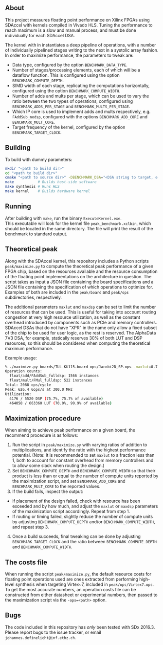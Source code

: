 About
-----

This project measures floating point performance on Xilinx FPGAs using SDAccel with kernels compiled in Vivado HLS.
Tuning the performance to reach maximum is a slow and manual process, and must be done individually for each SDAccel DSA.

The kernel with in instantiates a deep pipeline of operations, with a number of individually pipelined stages writing to the next in a systolic array fashion. In order to maximize performance, the parameters to tweak are:

- Data type, configured by the option `BENCHMARK_DATA_TYPE`.
- Number of stages/processing elements, each of which will be a dataflow function. This is configured using the option `BENCHMARK_COMPUTE_DEPTH`.
- SIMD width of each stage, replicating the computations horizontally, configured using the option `BENCHMARK_COMPUTE_WIDTH`.
- Number of adds and mults per stage, which can be used to vary the ratio between the two types of operations, configured using `BENCHMARK_ADDS_PER_STAGE` and `BENCHMARK_MULTS_PER_STAGE`.
- Which IP core is used to implement adds and mults respectively, e.g. `FAddSub_nodsp`, configured with the options `BENCHMARK_ADD_CORE` and `BENCHMARK_MULT_CORE`.
- Target frequency of the kernel, configured by the option `BENCHMARK_TARGET_CLOCK`.

Building
--------

To build with dummy parameters:

```sh
mkdir "<path to build dir>"
cd "<path to build dir>"
cmake "<path to source dir>" -DBENCHMARK_DSA="<DSA string to target, e.g. 'xilinx:tul-pcie3-ku115:2ddr:3.1'>"
make           # Builds host-side software
make synthesis # Runs HLS
make kernel    # Builds hardware kernel
```

Running
-------

After building with `make`, run the binary `ExecuteKernel.exe`.  
This executable will look for the kernel file `peak_benchmark.xclbin`, which should be located in the same directory. The file will print the result of the benchmark to standard output.

Theoretical peak
----------------

Along with the SDAccel kernel, this repository includes a Python scripts `peak/maximize.py` to compute the theoretical peak performance of a given FPGA chip, based on the resources available and the resource consumption of the floating point implementations on the architecture in question. The script takes as input a JSON file containing the board specifications and a JSON file containing the specification of which operations to optimize for. Examples of both are
included in the `peak/board` and `peak/ops` subdirectories, respectively.

The additional parameters `maxlut` and `maxdsp` can be set to limit the number of resources that can be used. This is useful for taking into account routing congestion at very high resource utilization, as well as the constant overhead introduced by components such as PCIe and memory controllers. SDAccel DSAs that do not have "XPR" in the name only allow a fixed subset of the chip to be used for user logic, as the rest is reserved. The AlphaData 7V3 DSA, for example, statically
reserves 30% of both LUT and DSP resources, so this should be considered when computing the theoretical maximum performance.

Example usage:

```sh
% ./maximize.py boards/TUL-KU115.board ops/Jacobi2D_SP.ops -maxlut=0.7 
Operation counts:
  float/add/FAddSub_fulldsp: 1566 instances
  float/mult/FMul_fulldsp: 522 instances
Total: 2088 ops/cycle
Peak: 626.4 Gops/s at 300.0 MHz
Utilization:
  4176 / 5520 DSP (75.7%, 75.7% of available)
  464058 / 663360 LUT (70.0%, 99.9% of available)
```

Maximization procedure
----------------------

When aiming to achieve peak performance on a given board, the recommend procedure is as follows:

1. Run the script in `peak/maximize.py` with varying ratios of addition to multiplications, and identify the ratio with the highest performance potential. (Note: It is recommended to set `maxlut` to a fraction less than 1, both to account for constant overhead from memory controllers and to allow some slack when routing the design.)
2. Set `BENCHMARK_COMPUTE_DEPTH` and `BENCHMARK_COMPUTE_WIDTH` so that their product is less than or equal to the number of compute units reported by the maximization script, and set `BENCHMARK_ADD_CORE` and `BENCHMARK_MULT_CORE` to the reported values. 
3. If the build fails, inspect the output:
  - If placement of the design failed, check with resource has been exceeded and by how much, and adjust the `maxlut` or `maxdsp` parameters of the maximization script accordingly. Repeat from step 1.
  - If routing or timing failed, slightly reduce the number of compute units by adjusting `BENCHMARK_COMPUTE_DEPTH` and/or `BENCHMARK_COMPUTE_WIDTH`, and repeat step 3.
4. Once a build succeeds, final tweaking can be done by adjusting `BENCHMARK_TARGET_CLOCK` and the ratio between `BENCHMARK_COMPUTE_DEPTH` and `BENCHMARK_COMPUTE_WIDTH`.

The costs file
--------------

When running the script `peak/maximize.py`, the default resource costs for floating point operations used are ones extracted from performing high-level synthesis when targeting Virtex~7, included in `peak/ops/Virtex7.ops`. To get the most accurate numbers, an operation costs file can be constructed from either datasheet or experimental numbers, then passed to the maximization script via the `-ops=<path>` option. 


Bugs
----

The code included in this repository has _only_ been tested with SDx 2016.3.
Please report bugs to the issue tracker, or email `johannes.definelicht@inf.ethz.ch`.

